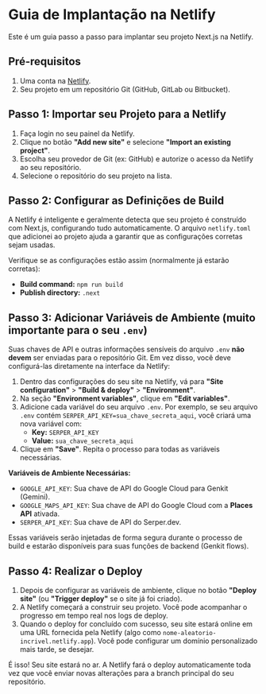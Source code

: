 # Guia de Implantação na Netlify

Este é um guia passo a passo para implantar seu projeto Next.js na Netlify.

## Pré-requisitos

1.  Uma conta na [Netlify](https://www.netlify.com/).
2.  Seu projeto em um repositório Git (GitHub, GitLab ou Bitbucket).

## Passo 1: Importar seu Projeto para a Netlify

1.  Faça login no seu painel da Netlify.
2.  Clique no botão **"Add new site"** e selecione **"Import an existing project"**.
3.  Escolha seu provedor de Git (ex: GitHub) e autorize o acesso da Netlify ao seu repositório.
4.  Selecione o repositório do seu projeto na lista.

## Passo 2: Configurar as Definições de Build

A Netlify é inteligente e geralmente detecta que seu projeto é construído com Next.js, configurando tudo automaticamente. O arquivo `netlify.toml` que adicionei ao projeto ajuda a garantir que as configurações corretas sejam usadas.

Verifique se as configurações estão assim (normalmente já estarão corretas):

-   **Build command:** `npm run build`
-   **Publish directory:** `.next`

## Passo 3: Adicionar Variáveis de Ambiente (muito importante para o seu `.env`)

Suas chaves de API e outras informações sensíveis do arquivo `.env` **não devem** ser enviadas para o repositório Git. Em vez disso, você deve configurá-las diretamente na interface da Netlify:

1.  Dentro das configurações do seu site na Netlify, vá para **"Site configuration"** > **"Build & deploy"** > **"Environment"**.
2.  Na seção **"Environment variables"**, clique em **"Edit variables"**.
3.  Adicione cada variável do seu arquivo `.env`. Por exemplo, se seu arquivo `.env` contém `SERPER_API_KEY=sua_chave_secreta_aqui`, você criará uma nova variável com:
    -   **Key:** `SERPER_API_KEY`
    -   **Value:** `sua_chave_secreta_aqui`
4.  Clique em **"Save"**. Repita o processo para todas as variáveis necessárias.

**Variáveis de Ambiente Necessárias:**
-   `GOOGLE_API_KEY`: Sua chave de API do Google Cloud para Genkit (Gemini).
-   `GOOGLE_MAPS_API_KEY`: Sua chave de API do Google Cloud com a **Places API** ativada.
-   `SERPER_API_KEY`: Sua chave de API do Serper.dev.

Essas variáveis serão injetadas de forma segura durante o processo de build e estarão disponíveis para suas funções de backend (Genkit flows).

## Passo 4: Realizar o Deploy

1.  Depois de configurar as variáveis de ambiente, clique no botão **"Deploy site"** (ou **"Trigger deploy"** se o site já foi criado).
2.  A Netlify começará a construir seu projeto. Você pode acompanhar o progresso em tempo real nos logs de deploy.
3.  Quando o deploy for concluído com sucesso, seu site estará online em uma URL fornecida pela Netlify (algo como `nome-aleatorio-incrivel.netlify.app`). Você pode configurar um domínio personalizado mais tarde, se desejar.

É isso! Seu site estará no ar. A Netlify fará o deploy automaticamente toda vez que você enviar novas alterações para a branch principal do seu repositório.
